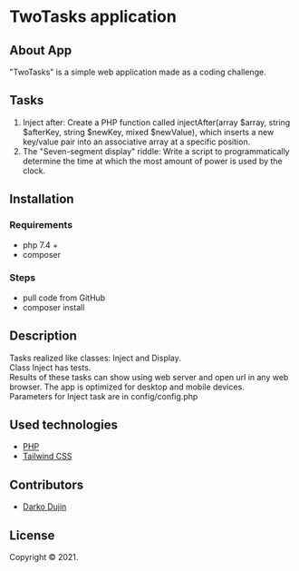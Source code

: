 # TwoTasks application

## About App

"TwoTasks" is a simple web application made as a coding challenge.

## Tasks

1. Inject after: Create a PHP function called injectAfter(array $array, string $afterKey, string $newKey, mixed $newValue), which inserts a new key/value pair into an associative array at a specific position.  
2. The "Seven-segment display" riddle: Write a script to programmatically determine the time at which the most amount of power is used by the clock.

## Installation

### Requirements

- php 7.4 +
- composer

### Steps

- pull code from GitHub
- composer install

## Description

Tasks realized like classes: Inject and Display.  
Class Inject has tests.  
Results of these tasks can show using web server and open url in any web browser. The app is optimized for desktop and mobile devices.  
Parameters for Inject task are in config/config.php

## Used technologies

- [PHP](https://php.net/)
- [Tailwind CSS](https://tailwindcss.com/)


## Contributors

- [Darko Dujin](https://github.com/daxter75)

## License

Copyright © 2021.
